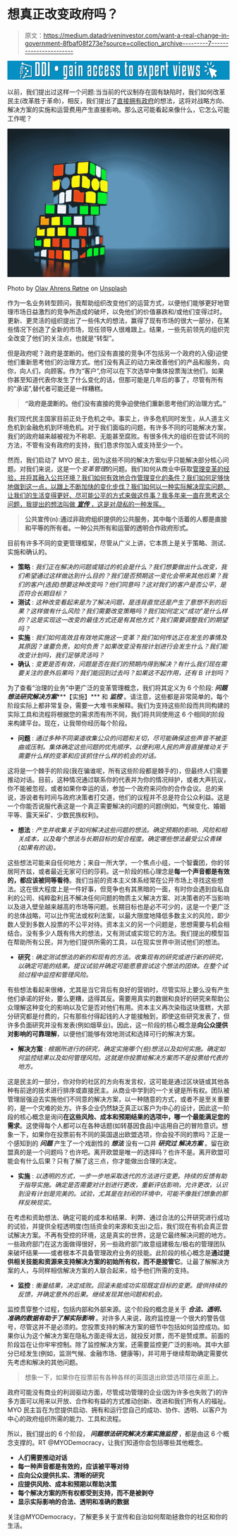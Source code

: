 # 想真正改变政府吗？

> 原文：<https://medium.datadriveninvestor.com/want-a-real-change-in-government-8fbaf08f273e?source=collection_archive---------7----------------------->

[![](img/400ed1383ab7707f8056a1f0cbb0c3ed.png)](http://www.track.datadriveninvestor.com/1B9E)

以前，我们提出过这样一个问题:当当前的代议制存在固有缺陷时，我们如何改革民主(改革胜于革命)，相反，我们提出了[直接拥有政府](https://medium.com/p/e387575a84a2)的想法，这将对战略方向、解决方案的实施和运营费用产生直接影响。那么这可能看起来像什么，它怎么可能工作呢？

![](img/4b5f0afc204023df6ade76e41600bdd0.png)

Photo by [Olav Ahrens Røtne](https://unsplash.com/@olav_ahrens?utm_source=medium&utm_medium=referral) on [Unsplash](https://unsplash.com?utm_source=medium&utm_medium=referral)

作为一名业务转型顾问，我帮助组织改变他们的运营方式，以便他们能够更好地管理市场日益激烈的竞争所造成的破坏，以免他们的价值暴跌和/或他们变得过时。更新、更灵活的组织提出了一些伟大的想法，赢得了现有市场的很大一部分，在某些情况下创造了全新的市场，现任领导人很难跟上。结果，一些先前领先的组织完全改变了他们的关注点，也就是“转型”。

但是政府呢？政府是垄断的。他们没有直接的竞争(不包括另一个政府的入侵)迫使他们重新思考他们的治理方式。他们没有真正的动力来改善他们的产品和服务，向你，向人们，向顾客。作为“客户”,你可以在下次选举中集体投票淘汰他们，如果你甚至知道代表你发生了什么变化的话，但那可能是几年后的事了，尽管有所有的“承诺”,替代者可能还是一样糟糕。

> **“政府是垄断的。他们没有直接的竞争迫使他们重新思考他们的治理方式。”**

我们现代民主国家目前正处于危机之中。事实上，许多危机同时发生，从人道主义危机到金融危机到环境危机。对于我们面临的问题，有许多不同的可能解决方案，我们的政府越来越被视为不称职、无能甚至腐败。有很多伟大的组织在尝试不同的方法，不管有没有政府的支持，我们恳求你加入或支持至少一个。

然而，我们启动了 MYO 民主，因为这些不同的解决方案似乎只能解决部分核心问题。对我们来说，这是一个*变革管理*的问题。我们如何从商业中获取[管理变革的经验，并将其融入公共环境？我们如何有效地合作管理变化的条件？我们如何足够快地做到这一点，以跟上不断加快的变化步伐？我们如何以一种实际解决现实问题、让我们的生活变得更好、尽可能公平的方式来做这件事？我多年来一直在思考这个问题，我提出的想法叫做 ***宣传*** ，这是对*隐私*的一种发挥。](http://www.governing.com/columns/smart-mgmt/col-what-government-can-learn-from-business.html)

> **公共宣传(n):通过非政府组织提供的公共服务，其中每个活着的人都是直接和平等的所有者。一种公共所有和运营的透明合作政府形式。**

目前有许多不同的变更管理框架，尽管从广义上讲，它本质上是关于策略、测试、实施和确认的。

*   **策略** : *我们正在解决的问题或错过的机会是什么？我们想要做出什么改变，我们希望通过这样做达到什么目的？我们是否预期这一变化会带来其他后果？我们的客户(选民)想要这种改变吗？他们同意吗？这对我们的客户是否公平，是否符合长期目标？*
*   **测试** : *这种改变看起来是为了解决问题，是违背直觉还是产生了意想不到的后果？这样做有什么风险？我们需要改变策略吗？我们如何定义“成功”是什么样的？这是实现这一改变的最佳方式还是有其他方式？我们需要调整我们的期望吗？*
*   **实施** : *我们如何高效且有效地实施这一变革？我们如何传达正在发生的事情及其原因？谁要负责，如何负责？如果改变没有按计划进行会发生什么？我们能改变计划吗，我们足够灵活吗？*
*   **确认** : *变更是否有效，问题是否在我们的预期内得到解决？有什么我们现在需要关注的意外后果吗？我们能回到过去吗？如果这不起作用，还有 B 计划吗？*

为了查看“治理的业务”中更广泛的变革管理概念，我们将其定义为 6 个阶段: ***问题******想法******研究******解决方案******【实施】*** 和 ***监控*** 。请注意，这些都是非常简单的，每个阶段实际上都非常复杂，需要一大堆书来解释。我们为支持这些阶段而共同构建的实际工具和流程将根据您的需求而有所不同，我们将共同使用这 6 个相同的阶段来构建平台。现在，让我带你经历每个阶段。

*   **问题** : *通过多种不同渠道收集公众的问题和关切，尽可能确保这些声音不被歪曲或压制。集体确定这些问题的优先顺序，以便利用人民的声音直接推动关于需要什么样的变革和应该抓住什么样的机会的对话。*

这将是一个棘手的阶段(我在骗谁呢，所有这些阶段都是棘手的)，但最终人们需要推动对话。目前，这种情况通过联系你的代表并为你的情况辩护，或者大声抗议，你不能被忽视，或者如果你幸运的话，参加一个政府来问你的合作会议。总的来说，游说者有时间与政府决策者打交道，他们的议程并不总是符合公众利益。这是一个你能否说服代表这是一个真正需要解决的问题的问题(例如，气候变化、婚姻平等、露天采矿、少数民族权利)。

*   **想法** : *产生并收集关于如何解决这些问题的想法。确定预期的影响、风险和相关成本，以及每个想法与长期目标的契合程度。确定哪些想法最受公众青睐(如果有的话)。*

这些想法可能来自任何地方；来自一所大学，一个焦点小组，一个智囊团，你的邻居阿齐兹，或者最近无家可归的莎莉。这一阶段的核心理念是**每一个声音都是有效的，都应该被同等看待**。我们当前的资本主义体系经常在公开市场上寻找这些想法。这在很大程度上是一件好事，但竞争也有其黑暗的一面，有时你会遇到自私自利的公司、纯粹盈利且不解决任何问题的物质主义解决方案、对决策者的不当影响以及进入壁垒越来越高的市场等问题。长期目标也是必不可少的，这是一个更广泛的总体战略，可以比作宪法或权利法案，以最大限度地降低多数主义的风险，即少数人受到多数人投票的不公平对待。资本主义的另一个问题是，思想需要与机会相结合。没有多少人既有伟大的想法，又有测试或实现它的方法。我们提出的模型旨在帮助所有公民，并为他们提供所需的工具，以在现实世界中测试他们的想法。

*   **研究** : *确定测试想法的新的和现有的方法。收集现有的研究或进行新的研究，以确定可能的结果。提议试验并确定可能愿意尝试这个想法的团体。在整个试验过程中监控和管理风险。*

有些想法看起来很棒，尤其是当它背后有良好的营销时，尽管实际上要么没有产生他们承诺的好处，要么更糟，适得其反。需要用真实的数据和良好的研究来帮助公众理解这种变化的影响以及它是否对他们有用。资本主义再次染指这块蛋糕，大部分研究都是付费的，只有那些付得起钱的人才能接触到，即使这些研究发表了，但许多负面研究并没有发表(例如烟草业)。因此，这一阶段的核心概念是**向公众提供对影响的可靠理解**，以便他们能够有效地测试和选择可行的解决方案。

*   **解决方案** : *根据所进行的研究，确定实施哪个(些)想法以及如何实施。确定如何监控结果以及如何管理风险。这就是你投票给解决方案而不是投票给代表的地方。*

这是民主的一部分，你对你的社区的方向有发言权，这可能是通过区块链或其他各种有前途的技术进行排序或直接民主。从商业中学到的一个关键是所有权。团队被管理层强迫去实施他们不同意的解决方案，以一种随意的方式，或者不是至关重要的，是一个灾难的处方。许多企业仍然缺乏真正以客户为中心的设计，因此这一阶段的核心概念是询问**在这些风险、成本和预期结果的选项中，哪一个最能满足您的需求**。这使得每个人都可以在各种话题(如转基因食品)中运用自己的冒险意识。想象一下，如果你在投票前有不同的英国退出欧盟选项，你会投不同的票吗？正是一个感知到的 ***问题*** 产生了一个戏剧性的 ***想法*** 没有一口井 ***研究过*** ***解决方案*** 。留在欧盟真的是一个问题吗？也许吧。离开欧盟是唯一的选择吗？也许不是。离开欧盟可能会有什么后果？只有了解了这三点，你才能做出合理的决定。

*   **实施** : *以透明的方式，一步一步地采取迭代的方法进行变更。持续的反馈有助于指导实施。确定是否需要对计划进行更改，重新评估影响，允许更改，认识到没有计划是完美的。试验，尤其是在封闭的环境中，可能不像我们想象的那样反映现实。*

在考虑和资助想法、确定可能的成本和结果、利弊、通过合法的公开研究进行成功的试验，并提供全程透明度(包括资金的来源和支出)之后，我们现在有机会真正尝试解决方案。不再有受控的环境，这是真实的世界，这是它最终解决问题的地方。一些政府部门在这方面做得很好，另一些政府部门故意组建极左/极右的管理团队来破坏结果——或者根本不具备管理政府业务的技能。此阶段的核心概念是**通过提供相关技能和资源来支持解决方案的初始所有权，而不是接管它**。让最了解解决方案的人，与同样相信解决方案的人联合起来，给予他们所需的支持。

*   **监控** : *衡量结果，决定成败。回滚未能成功实现既定目标的变更。提供持续的反馈，并确定意外的后果。继续发现其他问题和机会。*

监控贯穿整个过程，包括内部和外部来源。这个阶段的概念是关于 ***合法、透明、准确的数据有助于了解实际影响*** 。对许多人来说，政府监控是一个很大的警告信号，尽管这并不是必须的。您投票支持的解决方案的细节中包括如何监控成功。如果你认为这个解决方案在隐私方面走得太远，就投反对票，而不是赞成票。前面的阶段旨在让你牢牢控制。除了监控解决方案，还需要监控更广泛的影响。其中大部分已经发生(例如，监测气候、金融市场、健康等)，并可用于继续帮助确定需要优先考虑和解决的其他问题。

> 想象一下，如果你在投票前有各种各样的英国退出欧盟选项摆在桌面上。

政府可能没有商业的利润驱动方面，尽管成功管理的企业(因为许多也失败了)的许多方面可以用来以开放、合作和有益的方式推动创新、改进和我们所有人的福祉。MYO 民主旨在为您提供启动、拥有和运行您自己的成功、协作、透明、以客户为中心的政府组织所需的能力、工具和流程。

所以，我们提出的 6 个阶段， ***问题******想法******研究******解决方案******实施******监控*** ，都是由这 6 个概念支撑的。RT @MYODemocracy，让我们知道你会包括哪些其他概念。

*   **人们需要推动对话**
*   **每一种声音都是有效的，应该被平等对待**
*   **应向公众提供扎实、清晰的研究**
*   **应提供风险、成本和预期以帮助决策**
*   **每个解决方案的所有权都受到支持，而不是被剥夺**
*   **显示实际影响的合法、透明和准确的数据**

关注@MYODemocracy，了解更多关于宣传和自治如何帮助拯救你的社区和你的生活。